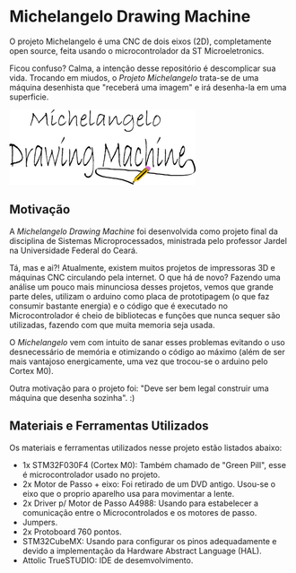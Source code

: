 # Michelangelo Drawing Machine
  
O projeto Michelangelo é uma CNC de dois eixos (2D), completamente open source, feita usando o microcontrolador da ST Microeletronics. 

Ficou confuso? Calma, a intenção desse repositório é descomplicar sua vida. Trocando em miudos, o _Projeto Michelangelo_ trata-se de uma máquina desenhista que "receberá uma imagem" e irá desenha-la em uma superficie.

  ![](https://github.com/John-Alves/projeto-michelangelo/blob/master/Imagens/michelangelo-logo.png?raw=true)
  
## Motivação

A _Michelangelo Drawing Machine_ foi desenvolvida como projeto final da disciplina de Sistemas Microprocessados, ministrada pelo professor Jardel na Universidade Federal do Ceará.

Tá, mas e ai?! Atualmente, existem muitos projetos de impressoras 3D e máquinas CNC circulando pela internet. O que há de novo? Fazendo uma análise um pouco mais minunciosa desses projetos, vemos que grande parte deles, utilizam o arduino como placa de prototipagem (o que faz consumir bastante energia) e o código que é executado no Microcontrolador é cheio de bibliotecas e funções que nunca sequer são utilizadas, fazendo com que muita memoria seja usada.

O _Michelangelo_ vem com intuito de sanar esses problemas evitando o uso desnecessário de memória e otimizando o código ao máximo (além de ser mais vantajoso energicamente, uma vez que trocou-se o arduino pelo Cortex M0). 

Outra motivação para o projeto foi: "Deve ser bem legal construir uma máquina que desenha sozinha". :)

## Materiais e Ferramentas Utilizados

Os materiais e ferramentas utilizados nesse projeto estão listados abaixo:
* 1x STM32F030F4 (Cortex M0): Também chamado de "Green Pill", esse é microcontrolador usado no projeto.
* 2x Motor de Passo + eixo: Foi retirado de um DVD antigo. Usou-se o eixo que o proprio aparelho usa para movimentar a lente.  
* 2x Driver p/ Motor de Passo A4988: Usando para estabelecer a comunicação entre o Microcontrolados e os motores de passo.
* Jumpers.
* 2x Protoboard 760 pontos.
* STM32CubeMX: Usando para configurar os pinos adequadamente e devido a implementação da Hardware Abstract Language (HAL).
* Attolic TrueSTUDIO: IDE de desemvolvimento.

